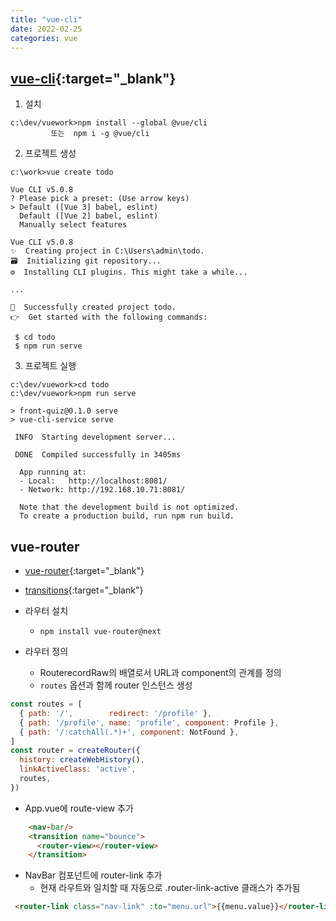 ```yaml
---
title: "vue-cli"
date: 2022-02-25
categories: vue  
---
```


## [vue-cli](https://cli.vuejs.org/guide/){:target="_blank"}
1. 설치

```
c:\dev/vuework>npm install --global @vue/cli 
         또는  npm i -g @vue/cli
```

2. 프로젝트 생성

```
c:\work>vue create todo

Vue CLI v5.0.8
? Please pick a preset: (Use arrow keys)
> Default ([Vue 3] babel, eslint)
  Default ([Vue 2] babel, eslint)
  Manually select features

Vue CLI v5.0.8
✨  Creating project in C:\Users\admin\todo.
🗃  Initializing git repository...
⚙️  Installing CLI plugins. This might take a while...  

...

🎉  Successfully created project todo.
👉  Get started with the following commands:

 $ cd todo
 $ npm run serve
```

3. 프로젝트 실행
```
c:\dev/vuework>cd todo
c:\dev/vuework>npm run serve

> front-quiz@0.1.0 serve
> vue-cli-service serve

 INFO  Starting development server...

 DONE  Compiled successfully in 3405ms 

  App running at:
  - Local:   http://localhost:8081/
  - Network: http://192.168.10.71:8081/

  Note that the development build is not optimized.
  To create a production build, run npm run build.

```

## vue-router

* [vue-router](https://router.vuejs.org/){:target="_blank"}
* [transitions](https://vuejs.org/v2/guide/transitions.html){:target="_blank"}

* 라우터 설치
  * `npm install vue-router@next`
* 라우터 정의
  * RouterecordRaw의 배열로서 URL과 component의 관계를 정의
  * `routes` 옵션과 함께 router 인스턴스 생성

```js
const routes = [
  { path: '/',        redirect: '/profile' },
  { path: '/profile', name: 'profile', component: Profile },
  { path: '/:catchAll(.*)+', component: NotFound },
]
const router = createRouter({
  history: createWebHistory(),
  linkActiveClass: 'active',
  routes,
})
```

* App.vue에 route-view  추가

```html
    <nav-bar/>
    <transition name="bounce">
      <router-view></router-view>
    </transition>
 ```

* NavBar 컴포넌트에 router-link 추가
  * 현재 라우트와 일치할 때 자동으로 .router-link-active 클래스가 추가됨

```html
 <router-link class="nav-link" :to="menu.url">{{menu.value}}</router-link>
 ```
